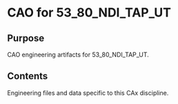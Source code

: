 # CAO for 53_80_NDI_TAP_UT

## Purpose
CAO engineering artifacts for 53_80_NDI_TAP_UT.

## Contents
Engineering files and data specific to this CAx discipline.
